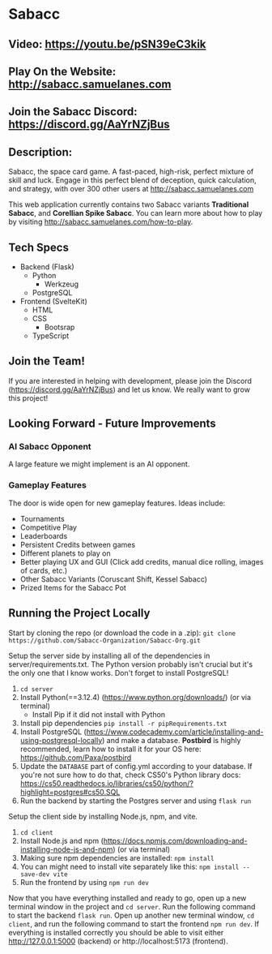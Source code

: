 # Sabacc
## Video: https://youtu.be/pSN39eC3kik
## Play On the Website: http://sabacc.samuelanes.com
## Join the Sabacc Discord: https://discord.gg/AaYrNZjBus
## Description:
Sabacc, the space card game. A fast-paced, high-risk, perfect mixture of skill and luck. Engage in this perfect blend of deception, quick calculation, and strategy, with over 300 other users at http://sabacc.samuelanes.com

This web application currently contains two Sabacc variants **Traditional Sabacc**, and **Corellian Spike Sabacc**. You can learn more about how to play by visiting http://sabacc.samuelanes.com/how-to-play.

## Tech Specs
- Backend (Flask)
    - Python
        - Werkzeug
    - PostgreSQL
- Frontend (SvelteKit)
    - HTML
    - CSS
        - Bootsrap
    - TypeScript

## Join the Team!
If you are interested in helping with development, please join the Discord (https://discord.gg/AaYrNZjBus) and let us know. We really want to grow this project!

## Looking Forward - Future Improvements

### AI Sabacc Opponent
A large feature we might implement is an AI opponent.

### Gameplay Features
The door is wide open for new gameplay features. Ideas include:
- Tournaments
- Competitive Play
- Leaderboards
- Persistent Credits between games
- Different planets to play on
- Better playing UX and GUI (Click add credits, manual dice rolling, images of cards, etc.)
- Other Sabacc Variants (Coruscant Shift, Kessel Sabacc)
- Prized Items for the Sabacc Pot

## Running the Project Locally
Start by cloning the repo (or download the code in a .zip):
`git clone https://github.com/Sabacc-Organization/Sabacc-Org.git`

Setup the server side by installing all of the dependencies in server/requirements.txt. The Python version probably isn't crucial but it's the only one that I know works. Don't forget to install PostgreSQL!
1. `cd server`
2. Install Python(==3.12.4) (https://www.python.org/downloads/) (or via terminal)
    - Install Pip if it did not install with Python
3. Install pip dependencies `pip install -r pipRequirements.txt`
4. Install PostgreSQL (https://www.codecademy.com/article/installing-and-using-postgresql-locally) and make a database. **Postbird** is highly recommended, learn how to install it for your OS here: https://github.com/Paxa/postbird
5. Update the `DATABASE` part of config.yml according to your database. If you're not sure how to do that, check CS50's Python library docs: https://cs50.readthedocs.io/libraries/cs50/python/?highlight=postgres#cs50.SQL
6. Run the backend by starting the Postgres server and using `flask run`

Setup the client side by installing Node.js, npm, and vite.
1. `cd client`
2. Install Node.js and npm (https://docs.npmjs.com/downloading-and-installing-node-js-and-npm) (or via terminal)
3. Making sure npm dependencies are installed: `npm install`
4. You can might need to install vite separately like this: `npm install --save-dev vite`
5. Run the frontend by using `npm run dev`

Now that you have everything installed and ready to go, open up a new terminal window in the project and `cd server`. Run the following command to start the backend `flask run`. Open up another new terminal window, `cd client`, and run the following command to start the frontend `npm run dev`. If everything is installed correctly you should be able to visit either http://127.0.0.1:5000 (backend) or http://localhost:5173 (frontend).
